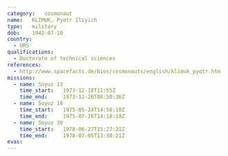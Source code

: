 ```yaml
---
category:	cosmonaut
name:	KLIMUK, Pyotr Iliyich 
type:	military
dob:	1942-07-10
country:
  - URS
qualifications:
  - Doctorate of technical sciences
references:
  - http://www.spacefacts.de/bios/cosmonauts/english/klimuk_pyotr.htm
missions:
  - name: Soyuz 13
    time_start:   1973-12-18T11:55Z
    time_end:     1973-12-26T08:50:36Z
  - name: Soyuz 18
    time_start:   1975-05-24T14:58:10Z
    time_end:     1975-07-26T14:18:19Z
  - name: Soyuz 30
    time_start:   1978-06-27T15:27:21Z
    time_end:     1978-07-05T13:30:21Z
evas:
---
```

